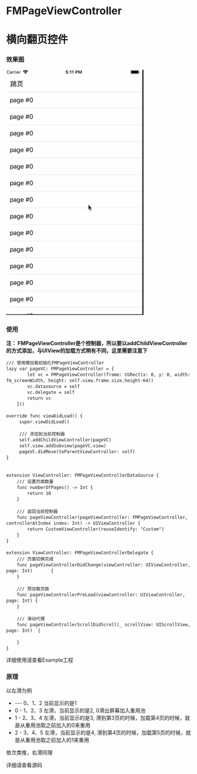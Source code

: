 # FMPageViewController
# 横向翻页控件

### 效果图
![效果图](https://github.com/FMYang/FMPageViewController/blob/master/Screenshot.gif)


### 使用

**注： FMPageViewController是个控制器，所以要以addChildViewController的方式添加，与UIView的加载方式稍有不同，这里需要注意下**

```
/// 使用懒加载初始化FMPageViewController
lazy var pageVC: FMPageViewController = {
        let vc = FMPageViewController(frame: CGRect(x: 0, y: 0, width: fm_screenWidth, height: self.view.frame.size.height-64))
        vc.datasource = self
        vc.delegate = self
        return vc
    }()

override func viewDidLoad() {
     super.viewDidLoad()
          
     /// 添加到当前控制器      
     self.addChildViewController(pageVC)
     self.view.addSubview(pageVC.view)
     pageVC.didMove(toParentViewController: self)
}


extension ViewController: FMPageViewControllerDataSource {
    /// 设置页面数量
    func numberOfPages() -> Int {
        return 10
    }

    /// 返回当前控制器
    func pageViewController(pageViewController: FMPageViewController, controllerAtIndex index: Int) -> UIViewController {
        return CustomViewController(reuseIdentify: "Custom")
    }
}

extension ViewController: FMPageViewControllerDelegate {
    /// 页面切换完成
    func pageViewControllerDidChange(viewController: UIViewController, page: Int)       {
    }
    
    /// 预加载页面
    func pageViewControllerPreLoad(viewController: UIViewController, page: Int) {
    }

    /// 滑动代理
    func pageViewControllerScrollDidScroll(_ scrollView: UIScrollView, page: Int)  {

    }
}
```

详细使用请查看Example工程

### 原理

以左滑为例
- --- 0、1、2  当前显示的是1
- 0 - 1、2、3  左滑，当前显示的是2, 0滑出屏幕加入重用池
- 1 - 2、3、4  左滑，当前显示的是3, 滑到第3页的时候，加载第4页的时候，就是从重用池取之前加入的0来重用
- 2 - 3、4、5  左滑，当前显示的是4, 滑到第4页的时候，加载第5页的时候，就是从重用池取之前加入的1来重用

依次类推，右滑同理

详细请查看源码


